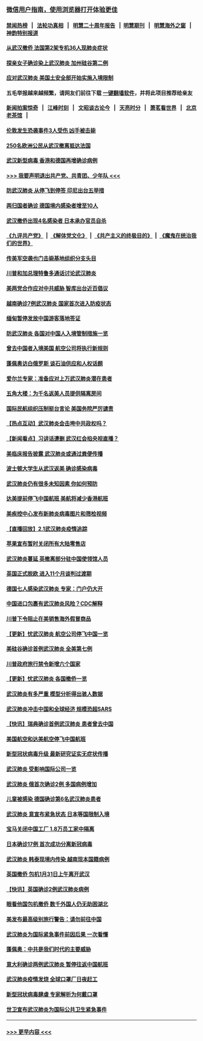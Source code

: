 ### [微信用户指南，使用浏览器打开体验更佳](https://github.com/gfw-breaker/banned-news1/blob/master/indexes/wechat-guide.md?t=0)
#### [禁闻热榜](热点新闻.md?t=0)  &nbsp;&nbsp;|&nbsp;&nbsp; [法轮功真相](https://github.com/gfw-breaker/truth/blob/master/README.md?t=0) &nbsp;&nbsp;|&nbsp;&nbsp; [明慧二十周年报告](https://github.com/gfw-breaker/mh-reports/blob/master/README.md?t=0) &nbsp;&nbsp;|&nbsp;&nbsp;[明慧期刊](https://github.com/gfw-breaker/mh-qikan) &nbsp;&nbsp;|&nbsp;&nbsp; [明慧海外之窗](https://github.com/gfw-breaker/mh-news/blob/master/README.md?t=0) &nbsp;&nbsp;|&nbsp;&nbsp; [神韵特别报道](https://github.com/gfw-breaker/mh-news/blob/master/shenyun.md?t=0)
#### [从武汉撤侨 法国第2架专机36人现肺炎症状](../pages/nsc418/n11841382.md?t=02032033) 
#### [探亲女子确诊染上武汉肺炎 加州硅谷第二例](../pages/nsc418/n11839784.md?t=02032033) 
#### [应对武汉肺炎 美国土安全部开始实施入境限制](../pages/nsc418/n11839729.md?t=02032033) 
#### 五毛举报越来越频繁，请网友们前往下载 [一键翻墙软件](https://github.com/gfw-breaker/ssr-accounts)，并将此项目推荐给亲友
#### [新闻拍案惊奇](https://github.com/gfw-breaker/banned-news1/blob/master/pages/link4.md) &nbsp;&nbsp;|&nbsp;&nbsp; [江峰时刻](https://github.com/gfw-breaker/banned-news1/blob/master/pages/link4.md) &nbsp;&nbsp;|&nbsp;&nbsp; [文昭谈古论今](https://github.com/gfw-breaker/banned-news1/blob/master/pages/link4.md) &nbsp;&nbsp;|&nbsp;&nbsp; [天亮时分](https://github.com/gfw-breaker/banned-news1/blob/master/pages/link4.md) &nbsp;&nbsp;|&nbsp;&nbsp; [萧茗看世界](https://github.com/gfw-breaker/banned-news1/blob/master/pages/link4.md) &nbsp;&nbsp;|&nbsp;&nbsp; [北京老茶馆](https://github.com/gfw-breaker/banned-news1/blob/master/pages/link4.md) &nbsp;&nbsp;|&nbsp;&nbsp; 
#### [伦敦发生恐袭事件3人受伤 凶手被击毙](../pages/nsc418/n11839442.md?t=02032033) 
#### [250名欧洲公民从武汉撤离抵达法国](../pages/nsc418/n11839438.md?t=02032033) 
#### [武汉新型病毒 香港和德国再增确诊病例](../pages/nsc418/n11839381.md?t=02032033) 
#### [>>> 我要声明退出共产党、共青团、少年队 <<<](https://github.com/begood0513/goodnews/blob/master/quit/letter.md) 
#### [防武汉肺炎 从停飞到停签 印尼出台五举措](../pages/nsc418/n11839282.md?t=02032033) 
#### [两归国者确诊 德国境内感染者增至10人](../pages/nsc418/n11839164.md?t=02032033) 
#### [武汉撤侨出现4名感染者 日本承办官员自杀](../pages/nsc418/n11839044.md?t=02032033) 
#### [《九评共产党》](https://github.com/begood0513/9ping.md/blob/master/README.md) &nbsp;|&nbsp; [《解体党文化》](../../../../jtdwh.md/blob/master/README.md)  &nbsp;|&nbsp; [《共产主义的终极目的》](../../../../gczydzjmd.md/blob/master/README.md) &nbsp;|&nbsp; [《魔鬼在统治我们的世界》](../../../../mgztzwmdsj.md/blob/master/README.md) 
#### [传美军空袭也门击毙基地组织分支头目](../pages/nsc418/n11839210.md?t=02032033) 
#### [川普和加总理特鲁多通话讨论武汉肺炎](../pages/nsc418/n11839128.md?t=02032033) 
#### [美两党合作应对中共威胁 智库出台近百倡议](../pages/nsc418/n11838437.md?t=02032033) 
#### [越南确诊7例武汉肺炎 国家首次进入防疫状态](../pages/nsc418/n11838860.md?t=02032033) 
#### [缅甸暂停发放中国游客落地签证](../pages/nsc418/n11838730.md?t=02032033) 
#### [防武汉肺炎 各国对中国人入境管制措施一览](../pages/nsc418/n11838726.md?t=02032033) 
#### [曾去中国者入境美国 航空公司将执行新规则](../pages/nsc418/n11838375.md?t=02032033) 
#### [蓬佩奥访白俄罗斯 谈石油供应和人权话题](../pages/nsc418/n11838242.md?t=02032033) 
#### [爱尔兰专家：准备应对上万武汉肺炎潜在患者](../pages/nsc418/n11837978.md?t=02032033) 
#### [五角大楼：为千名返美人员提供隔离房间](../pages/nsc418/n11837831.md?t=02032033) 
#### [国际民航组织压制挺台言论 美国务院严厉谴责](../pages/nsc418/n11837791.md?t=02032033) 
#### [【热点互动】武汉肺炎会击垮中共政权吗？](../pages/nsc418/n11837779.md?t=02032033) 
#### [【新闻看点】习讲话遭删 武汉红会掐央视直播？](../pages/nsc418/n11837573.md?t=02032033) 
#### [美临床报告披露 武汉肺炎或通过粪便传播](../pages/nsc418/n11837626.md?t=02032033) 
#### [波士顿大学生从武汉返美 确诊感染病毒](../pages/nsc418/n11837580.md?t=02032033) 
#### [武汉肺炎仍有很多未知因素 你如何预防](../pages/nsc418/n11837666.md?t=02032033) 
#### [达美提前停飞中国航班 美航将减少香港航班](../pages/nsc418/n11837649.md?t=02032033) 
#### [美疾控中心发布新肺炎病毒图片和筛检视频](../pages/nsc418/n11837491.md?t=02032033) 
#### [【直播回放】2.1武汉肺炎疫情追踪](../pages/nsc418/n11837232.md?t=02032033) 
#### [苹果宣布暂时关闭所有大陆零售店](../pages/nsc418/n11837097.md?t=02032033) 
#### [武汉肺炎蔓延 英撤离部分驻中国使领馆人员](../pages/nsc418/n11837061.md?t=02032033) 
#### [英国正式脱欧 进入11个月谈判过渡期](../pages/nsc418/n11836911.md?t=02032033) 
#### [德国七人感染武汉肺炎 专家：门户仍大开](../pages/nsc418/n11836344.md?t=02032033) 
#### [中国进口包裹有武汉肺炎风险？CDC解释](../pages/nsc418/n11836321.md?t=02032033) 
#### [川普下令阻止在美销售海外假冒商品](../pages/nsc418/n11836261.md?t=02032033) 
#### [【更新】忧武汉肺炎 航空公司停飞中国一览](../pages/nsc418/n11835931.md?t=02032033) 
#### [美硅谷确诊首例武汉肺炎 全美第七例](../pages/nsc418/n11836093.md?t=02032033) 
#### [川普政府旅行禁令新增六个国家](../pages/nsc418/n11836083.md?t=02032033) 
#### [【更新】忧武汉肺炎 各国撤侨一览](../pages/nsc418/n11835673.md?t=02032033) 
#### [武汉肺炎有多严重 模型分析得出骇人数据](../pages/nsc418/n11835829.md?t=02032033) 
#### [武汉肺炎冲击中国和全球经济 规模恐超SARS](../pages/nsc418/n11835652.md?t=02032033) 
#### [【快讯】瑞典确诊首例武汉肺炎 患者曾去中国](../pages/nsc418/n11835675.md?t=02032033) 
#### [美国航空和达美航空停飞中国航班](../pages/nsc418/n11835567.md?t=02032033) 
#### [新型冠状病毒升级 最新研究证实无症状传播](../pages/nsc418/n11835589.md?t=02032033) 
#### [武汉肺炎 受影响国际公司一览](../pages/nsc418/n11835538.md?t=02032033) 
#### [武汉肺炎 俄首次确诊2例 多国病例增加](../pages/nsc418/n11835295.md?t=02032033) 
#### [儿童被感染 德国确诊第6名武汉肺炎患者](../pages/nsc418/n11835338.md?t=02032033) 
#### [武汉肺炎 意宣布紧急状态 日本等国限制入境](../pages/nsc418/n11835062.md?t=02032033) 
#### [宝马关闭中国工厂 1.8万员工家中隔离](../pages/nsc418/n11835128.md?t=02032033) 
#### [日本确诊17例 首次成功分离新冠病毒](../pages/nsc418/n11834975.md?t=02032033) 
#### [武汉肺炎 韩泰现境内传染 越南现本国籍病例](../pages/nsc418/n11834857.md?t=02032033) 
#### [英国撤侨 包机1月31日上午离开武汉](../pages/nsc418/n11834808.md?t=02032033) 
#### [【快讯】英国确诊2例武汉肺炎病例](../pages/nsc418/n11834824.md?t=02032033) 
#### [眼看他国包机撤侨 数千外国人仍无助困湖北](../pages/nsc418/n11834010.md?t=02032033) 
#### [美发布最高级别旅行警告：请勿前往中国](../pages/nsc418/n11834038.md?t=02032033) 
#### [武汉肺炎为国际紧急事件前因后果 一次看懂](../pages/nsc418/n11833893.md?t=02032033) 
#### [蓬佩奥：中共是我们时代的主要威胁](../pages/nsc418/n11833434.md?t=02032033) 
#### [意大利确诊两例武汉肺炎 暂停往返中国航班](../pages/nsc418/n11833483.md?t=02032033) 
#### [武汉肺炎疫情发烧 全球口罩厂日夜赶工](../pages/nsc418/n11833528.md?t=02032033) 
#### [新型冠状病毒肆虐 专家解析为何戴口罩](../pages/nsc418/n11833332.md?t=02032033) 
#### [世卫宣布武汉肺炎为国际公共卫生紧急事件](../pages/nsc418/n11833455.md?t=02032033) 

----
#### [ >>> 更早内容 <<< ](../indexes/nsc418-earlier.md)
